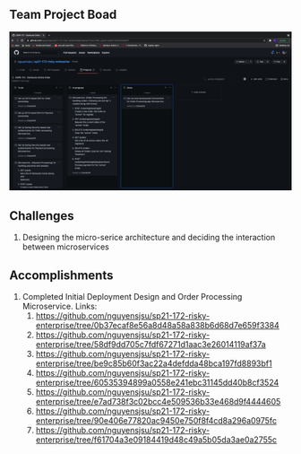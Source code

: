 ## Team Project Boad

![Card Image](../images/Chahatpreet-Week1Card.PNG)

## Challenges
1. Designing the micro-serice architecture and deciding the interaction between microservices
## Accomplishments
1. Completed Initial Deployment Design and Order Processing Microservice. Links:
    1. https://github.com/nguyensjsu/sp21-172-risky-enterprise/tree/0b37ecaf8e56a8d48a58a838b6d68d7e659f3384
    2. https://github.com/nguyensjsu/sp21-172-risky-enterprise/tree/58df9dd705c7fdf67271d1aac3e26014119af37a
    3. https://github.com/nguyensjsu/sp21-172-risky-enterprise/tree/be9c85b60f3ac22a4defdda48bca197fd8893bf1
    4. https://github.com/nguyensjsu/sp21-172-risky-enterprise/tree/60535394899a0558e241ebc31145dd40b8cf3524
    5. https://github.com/nguyensjsu/sp21-172-risky-enterprise/tree/e7ad738f3c02bcc4e509536b33e468d9f4444605
    6. https://github.com/nguyensjsu/sp21-172-risky-enterprise/tree/90e406e77820ac9450e750f8f4cd8a296a0975fc
    7. https://github.com/nguyensjsu/sp21-172-risky-enterprise/tree/f61704a3e09184419d48c49a5b05da3ae0a2755c
